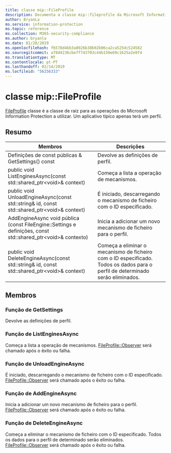 ```yaml
---
title: classe mip::FileProfile
description: Documenta a classe mip::fileprofile da Microsoft Information Protection (MIP) SDK.
author: BryanLa
ms.service: information-protection
ms.topic: reference
ms.collection: M365-security-compliance
ms.author: bryanla
ms.date: 01/28/2019
ms.openlocfilehash: f6578d4bb3a8926b38b02b06ca2ca525dc524582
ms.sourcegitcommit: a78d4236cbeff743703c44b150e69c1625a2e9f4
ms.translationtype: MT
ms.contentlocale: pt-PT
ms.lasthandoff: 02/14/2019
ms.locfileid: "56256333"
---
```

# <a name="class-mipfileprofile"></a>classe mip::FileProfile 
[FileProfile](class_mip_fileprofile.md) classe é a classe de raiz para as operações do Microsoft Information Protection a utilizar.
Um aplicativo típico apenas terá um perfil.
  
## <a name="summary"></a>Resumo
 Membros                        | Descrições                                
--------------------------------|---------------------------------------------
Definições de const públicas & GetSettings() const  |  Devolve as definições de perfil.
public void ListEnginesAsync(const std::shared_ptr\<void\>& context)  |  Começa a lista a operação de mecanismos.
public void UnloadEngineAsync(const std::string& id, const std::shared_ptr\<void\>& context)  |  É iniciado, descarregando o mecanismo de ficheiro com o ID especificado.
AddEngineAsync void pública (const FileEngine::Settings e definições, const std::shared_ptr\<void\>& contexto)  |  Inicia a adicionar um novo mecanismo de ficheiro para o perfil.
public void DeleteEngineAsync(const std::string& id, const std::shared_ptr\<void\>& context)  |  Começa a eliminar o mecanismo de ficheiro com o ID especificado. Todos os dados para o perfil de determinado serão eliminados.
  
## <a name="members"></a>Membros
  
### <a name="getsettings-function"></a>Função de GetSettings
Devolve as definições de perfil.
  
### <a name="listenginesasync-function"></a>Função de ListEnginesAsync
Começa a lista a operação de mecanismos.
[FileProfile::Observer](class_mip_fileprofile_observer.md) será chamado após o êxito ou falha.
  
### <a name="unloadengineasync-function"></a>Função de UnloadEngineAsync
É iniciado, descarregando o mecanismo de ficheiro com o ID especificado.
[FileProfile::Observer](class_mip_fileprofile_observer.md) será chamado após o êxito ou falha.
  
### <a name="addengineasync-function"></a>Função de AddEngineAsync
Inicia a adicionar um novo mecanismo de ficheiro para o perfil.
[FileProfile::Observer](class_mip_fileprofile_observer.md) será chamado após o êxito ou falha.
  
### <a name="deleteengineasync-function"></a>Função de DeleteEngineAsync
Começa a eliminar o mecanismo de ficheiro com o ID especificado. Todos os dados para o perfil de determinado serão eliminados.
[FileProfile::Observer](class_mip_fileprofile_observer.md) será chamado após o êxito ou falha.
